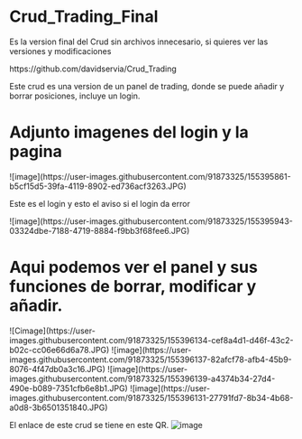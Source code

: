 # Crud_Trading_Final
<p>Es la version final del Crud sin archivos innecesario, si quieres ver las versiones y modificaciones</p>
<p>https://github.com/davidservia/Crud_Trading</p>
<p>Este crud es una version de un panel de trading, donde se puede añadir y borrar posiciones, incluye un login.</p>
<h1>Adjunto imagenes del login y la pagina</h1>
<p>![image](https://user-images.githubusercontent.com/91873325/155395861-b5cf15d5-39fa-4119-8902-ed736acf3263.JPG)</p>
<p> Este es el login y esto el aviso si el login da error</p>
![image](https://user-images.githubusercontent.com/91873325/155395943-03324dbe-7188-4719-8884-f9bb3f68fee6.JPG)
<h1>Aqui podemos ver el panel y sus funciones de borrar, modificar y añadir.</h1>
![Cimage](https://user-images.githubusercontent.com/91873325/155396134-cef8a4d1-d46f-43c2-b02c-cc06e66d6a78.JPG)
![image](https://user-images.githubusercontent.com/91873325/155396137-82afcf78-afb4-45b9-8076-4f47db0a3c16.JPG)
![image](https://user-images.githubusercontent.com/91873325/155396139-a4374b34-27d4-490e-b089-7351cfb6e8b1.JPG)
![image](https://user-images.githubusercontent.com/91873325/155396131-27791fd7-8b34-4b68-a0d8-3b6501351840.JPG)

El enlace de este crud se tiene en este QR.
![image](https://user-images.githubusercontent.com/91873325/155396378-fbbe2377-7440-4ef2-9d56-aaec6b6a9c65.png)

